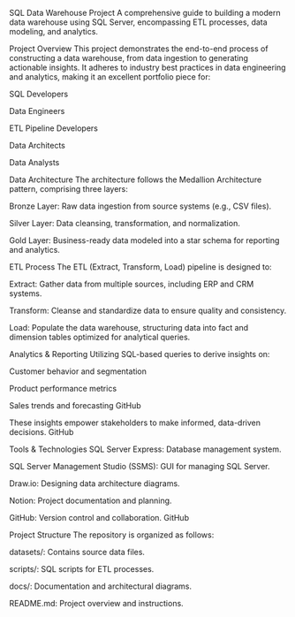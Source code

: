 SQL Data Warehouse Project
A comprehensive guide to building a modern data warehouse using SQL Server, encompassing ETL processes, data modeling, and analytics.​

 
 
 Project Overview
This project demonstrates the end-to-end process of constructing a data warehouse, from data ingestion to generating actionable insights. It adheres to industry best practices in data engineering and analytics, making it an excellent portfolio piece for:​


SQL Developers

Data Engineers

ETL Pipeline Developers

Data Architects

Data Analysts​


 Data Architecture
The architecture follows the Medallion Architecture pattern, comprising three layers:​


Bronze Layer: Raw data ingestion from source systems (e.g., CSV files).

Silver Layer: Data cleansing, transformation, and normalization.

Gold Layer: Business-ready data modeled into a star schema for reporting and analytics.​


 ETL Process
The ETL (Extract, Transform, Load) pipeline is designed to:​


Extract: Gather data from multiple sources, including ERP and CRM systems.

Transform: Cleanse and standardize data to ensure quality and consistency.

Load: Populate the data warehouse, structuring data into fact and dimension tables optimized for analytical queries.​


 Analytics & Reporting
Utilizing SQL-based queries to derive insights on:​


Customer behavior and segmentation

Product performance metrics

Sales trends and forecasting​
GitHub

These insights empower stakeholders to make informed, data-driven decisions.​
GitHub

 Tools & Technologies
SQL Server Express: Database management system.

SQL Server Management Studio (SSMS): GUI for managing SQL Server.

Draw.io: Designing data architecture diagrams.

Notion: Project documentation and planning.

GitHub: Version control and collaboration.​
GitHub

 Project Structure
The repository is organized as follows:​

datasets/: Contains source data files.

scripts/: SQL scripts for ETL processes.

docs/: Documentation and architectural diagrams.

README.md: Project overview and instructions.​


